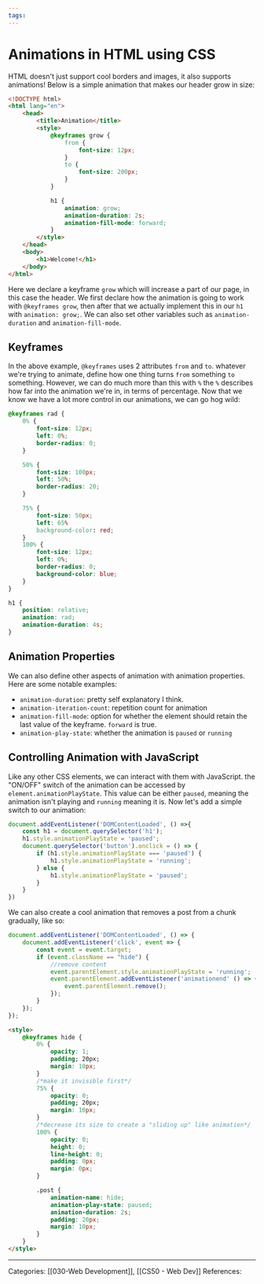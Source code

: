 ```yaml
---
tags:
---
```

# Animations in HTML using CSS
HTML doesn't just support cool borders and images, it also supports animations! Below is a simple animation that makes our header grow in size:

```HTML
<!DOCTYPE html>
<html lang="en">
	<head>
		<title>Animation</title>
		<style>
			@keyframes grow {
				from {
					font-size: 12px;
				}
				to {
					font-size: 200px;
				}
			}

			h1 {
				animation: grow; 
				animation-duration: 2s;
				animation-fill-mode: forward;
			}
		</style>
	</head>
	<body>
		<h1>Welcome!</h1>
	</body>
</html>
```
Here we declare a keyframe `grow` which will increase a part of our page, in this case the header. We first declare how the animation is going to work with `@keyframes grow`, then after that we actually implement this in our `h1` with `animation: grow;`. We can also set other variables such as `animation-duration` and `animation-fill-mode`.

## Keyframes
In the above example, `@keyframes` uses 2 attributes `from` and `to`. whatever we're trying to animate, define how one thing turns `from` something `to` something. However, we can do much more than this with `%` the `%` describes how far into the animation we're in, in terms of percentage. Now that we know we have a lot more control in our animations, we can go hog wild:

```css
@keyframes rad {
	0% {
		font-size: 12px;
		left: 0%;
		border-radius: 0;
	}

	50% {
		font-size: 100px;
		left: 50%;
		border-radius: 20;
	}

	75% {
		font-size: 50px;
		left: 65%
		background-color: red;
	}
	100% {
		font-size: 12px;
		left: 0%;
		border-radius: 0;
		background-color: blue;
	}
}

h1 {
	position: relative;
	animation: rad;
	animation-duration: 4s;
}
```

## Animation Properties
We can also define other aspects of animation with animation properties. Here are some notable examples:
- `animation-duration`: pretty self explanatory I think.
- `animation-iteration-count`: repetition count for animation
- `animation-fill-mode`: option for whether the element should retain the last value of the keyframe. `forward` is true.
- `animation-play-state`: whether the animation is `paused` or `running`


## Controlling Animation with JavaScript
Like any other CSS elements, we can interact with them with JavaScript. the "ON/OFF" switch of the animation can be accessed by `element.animationPlayState`. This value can be either `paused`, meaning the animation isn't playing and `running` meaning it is. Now let's add a simple switch to our animation:
```js
document.addEventListener('DOMContentLoaded', () =>{
	const h1 = document.querySelector('h1');
	h1.style.animationPlayState = 'paused';
	document.querySelector('button').onclick = () => {
		if (h1.style.animationPlayState === 'paused') {
			h1.style.animationPlayState = 'running'; 
		} else {
			h1.style.animationPlayState = 'paused';
		}
	}
}) 
```

We can also create a cool animation that removes a post from a chunk gradually, like so:
```js
document.addEventListener('DOMContentLoaded', () => {
	document.addEventListener('click', event => {
		const event = event.target;
		if (event.className == "hide") {
			//remove content
			event.parentElement.style.animationPlayState = 'running';
			event.parentElement.addEventListener('animationend' () => {
				event.parentElement.remove();
			});
		}
	});
});
```

```html
<style>
	@keyframes hide {
		0% {
			opacity: 1;
			padding; 20px;
			margin: 10px;
		}
		/*make it invisible first*/
		75% {
			opacity: 0;
			padding; 20px;
			margin: 10px;
		}
		/*decrease its size to create a "sliding up" like animation*/
		100% {
			opacity: 0;
			height: 0;
			line-height: 0;
			padding: 0px;
			margin: 0px;
		}

		.post {
			animation-name: hide;
			animation-play-state: paused;
			animation-duration: 2s;
			padding: 20px;
			margin: 10px;
		}
	}
</style>
```

---
Categories: [[030-Web Development]], [[CS50 - Web Dev]]
References:
